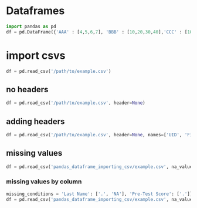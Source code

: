 # Dataframes
```python
import pandas as pd
df = pd.DataFrame({'AAA' : [4,5,6,7], 'BBB' : [10,20,30,40],'CCC' : [100,50,-30,-50]})
```

# import csvs
```python
df = pd.read_csv('/path/to/example.csv')
```

## no headers
```python
df = pd.read_csv('/path/to/example.csv', header=None)
```

## adding headers
```python
df = pd.read_csv('/path/to/example.csv', header=None, names=['UID', 'First Name', 'Last Name', 'Age', 'Pre-Test Score', 'Post-Test Score'], index_col='UID')
```

## missing values
```python
df = pd.read_csv('pandas_dataframe_importing_csv/example.csv', na_values=['.'])
```

### missing values by column
```python
missing_conditions = 'Last Name': ['.', 'NA'], 'Pre-Test Score': ['.']}
df = pd.read_csv('pandas_dataframe_importing_csv/example.csv', na_values=sentinels)
```
